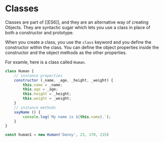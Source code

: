 # Classes

Classes are part of [[ES6]], and they are an alternative way of creating Objects. They are syntactic sugar which lets you use a class in place of both a constructor and prototype. 

When you create a class, you use the `class` keyword and you define the constructor within the class. You can define the object properties inside the constructor and the object methods as the other properties.

For examle, here is a class called `Human`.

```js
class Human {
	// instance properties
	constructor (_name, _age, _height, _weight) {
		this.name = _name;
		this.age = _age;
		this.height = _height;
		this.weight = _weight;
	}
	// instance methods
	sayName () {
		console.log(`My name is ${this.name}.`);
	}
}

const human1 = new Human('Danny', 23, 170, 215)
```
